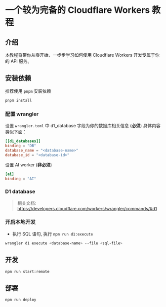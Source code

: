 # 一个较为完备的 Cloudflare Workers 教程

## 介绍

本教程将带你从零开始，一步步学习如何使用 Cloudflare Workers 开发专属于你的 API 服务。

## 安装依赖

推荐使用 `pnpm` 安装依赖

```bash
pnpm install
```

### 配置 wrangler

设置 `wrangler.toml` 中 d1_database 字段为你的数据库相关信息 (**必须**)
具体内容类似下面：

```toml
[[d1_databases]]
binding = "DB"
database_name = "<database-name>"
database_id = "<database-id>"
```

设置 AI worker (**非必须**)

```toml
[ai]
binding = "AI"
```

### D1 database

> 相关文档: https://developers.cloudflare.com/workers/wrangler/commands/#d1

### 开启本地开发

- 执行 SQL 语句, 执行 `npm run d1:execute`

```bash
wrangler d1 execute <database-name> --file <sql-file>
```

## 开发

```bash
npm run start:remote
```

## 部署

```bash
npm run deploy
```

